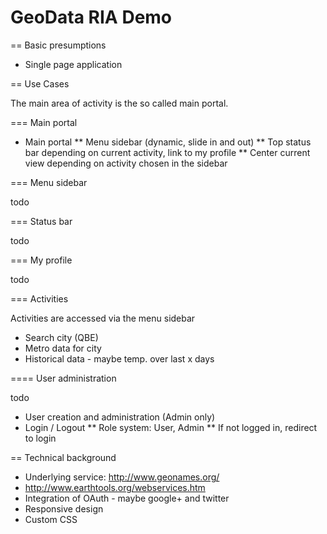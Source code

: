 # GeoData RIA Demo


== Basic presumptions

* Single page application

== Use Cases 

The main area of activity is the so called main portal.

=== Main portal

* Main portal
** Menu sidebar (dynamic, slide in and out)
** Top status bar depending on current activity, link to my profile
** Center current view depending on activity chosen in the sidebar


=== Menu sidebar

todo

=== Status bar

todo

=== My profile

todo


===  Activities

Activities are accessed via the menu sidebar

* Search city (QBE)
* Metro data for city
* Historical data - maybe temp. over last x days 

==== User administration

todo

* User creation and administration (Admin only)
* Login / Logout 
** Role system: User, Admin
** If not logged in, redirect to login

== Technical background

* Underlying service: http://www.geonames.org/
* http://www.earthtools.org/webservices.htm
* Integration of OAuth - maybe google+ and twitter
* Responsive design
* Custom CSS




